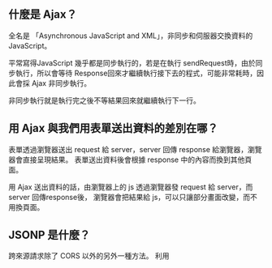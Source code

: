 ## 什麼是 Ajax？

全名是 「Asynchronous JavaScript and XML」，非同步和伺服器交換資料的 JavaScript。

平常寫得JavaScript 幾乎都是同步執行的，若是在執行 sendRequest時，由於同步執行，所以會等待 Response回來才繼續執行接下去的程式，可能非常耗時，因此會採 Ajax 非同步執行。

非同步執行就是執行完之後不等結果回來就繼續執行下一行。

## 用 Ajax 與我們用表單送出資料的差別在哪？

表單透過瀏覽器送出 request 給 server，server 回傳 response 給瀏覽器，瀏覽器會直接呈現結果。
表單送出資料後會根據 response 中的內容而換到其他頁面。

用 Ajax 送出資料的話，由瀏覽器上的 js 透過瀏覽器發 request 給 server，而 server 回傳response後，
瀏覽器會把結果給 js，可以只讓部分畫面改變，而不用換頁面。


## JSONP 是什麼？

跨來源請求除了 CORS 以外的另外一種方法。
利用 <script> 這個標籤不受同源政策限制來達成跨領域來源請求。
利用<script>裡面放資料，透過指定好的 function 把資料給帶回去。
但 JSONP 的缺點就是你要帶的那些參數永遠都只能用附加在網址上的方式（GET）帶過去，沒辦法用 POST。

## 要如何存取跨網域的 API？

CORS(Cross-Origin Resource Sharing)跨來源資源共享：不同 origin 之間傳輸資料的規範。

如果你想開啟跨來源 HTTP 請求的話，Server 必須在 Response 的 Header 裡面加上Access-Control-Allow-Origin。
當瀏覽器收到 Response 之後，會先檢查Access-Control-Allow-Origin裡面的內容，如果裡面有包含現在這個發起 Request 的 Origin 的話，就會允許通過，讓程式順利接收到 Response。

## 為什麼我們在第四週時沒碰到跨網域的問題，這週卻碰到了？

第四週時是用 node.js 透過作業系統發 request 給 server，而 response 也是由 server 直接回傳給 node.js 中間並沒有其他東西干擾、限制。

但這週是用瀏覽器上的 js 透過瀏覽器發 request 給 server，回傳 response 時 server 透過瀏覽器把response 傳給 js。
在這個過程中，會受到瀏覽器的規則限制，可能會被瀏覽器阻止做一些事情或新增東西在 request 中，而跨網域的問題就是瀏覽器規則的其中之一。
